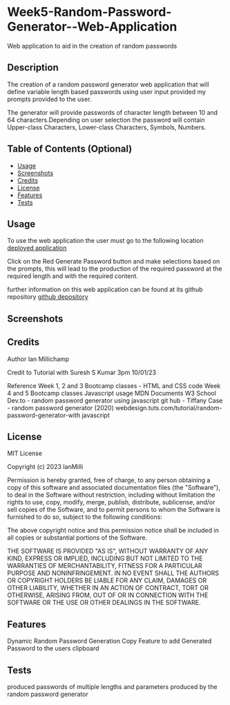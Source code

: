 # Week5-Random-Password-Generator--Web-Application
Web application to aid in the creation of random passwords

## Description 

The creation of a random password generator web application that will define variable length based passwords using user input
provided my prompts provided to the user. 

The generator will provide passwords of character length between 10 and 64 characters.Depending on user selection the password will contain Upper-class Characters, Lower-class Characters, Symbols, Numbers.  


## Table of Contents (Optional)


* [Usage](#usage)
* [Screenshots](#screenshots)
* [Credits](#credits)
* [License](#license)
* [Features](#features)
* [Tests](#tests)



## Usage 

To use the web application the user must go to the following location [deployed application](https://ianmilli.github.io/Week5-Random-Password-Generator--Web-Application/) 

Click on the Red Generate Password button and make selections based on the prompts, this will lead to the production of the required password at the required length and with the required content.

further information on this web application can be found at its github repository [github depository](https://github.com/IanMilli/Week5-Random-Password-Generator--Web-Application)

## Screenshots



## Credits

Author Ian Millichamp

Credit to
Tutorial with Suresh S Kumar 3pm 10/01/23

Reference 
Week 1, 2 and 3  Bootcamp classes - HTML and CSS code
Week 4 and 5 Bootcamp classes Javascript usage
MDN Documents
W3 School
Dev.to - random password generator using javascript
git hub - Tiffany Case - random password generator (2020)
webdesign.tuts.com/tutorial/random-password-generator-with javascript


## License

MIT License

Copyright (c) 2023 IanMilli

Permission is hereby granted, free of charge, to any person obtaining a copy
of this software and associated documentation files (the "Software"), to deal
in the Software without restriction, including without limitation the rights
to use, copy, modify, merge, publish, distribute, sublicense, and/or sell
copies of the Software, and to permit persons to whom the Software is
furnished to do so, subject to the following conditions:

The above copyright notice and this permission notice shall be included in all
copies or substantial portions of the Software.

THE SOFTWARE IS PROVIDED "AS IS", WITHOUT WARRANTY OF ANY KIND, EXPRESS OR
IMPLIED, INCLUDING BUT NOT LIMITED TO THE WARRANTIES OF MERCHANTABILITY,
FITNESS FOR A PARTICULAR PURPOSE AND NONINFRINGEMENT. IN NO EVENT SHALL THE
AUTHORS OR COPYRIGHT HOLDERS BE LIABLE FOR ANY CLAIM, DAMAGES OR OTHER
LIABILITY, WHETHER IN AN ACTION OF CONTRACT, TORT OR OTHERWISE, ARISING FROM,
OUT OF OR IN CONNECTION WITH THE SOFTWARE OR THE USE OR OTHER DEALINGS IN THE
SOFTWARE.



## Features

Dynamic Random Password Generation
Copy Feature to add Generated Password to the users clipboard

## Tests

produced passwords of multiple lengths and parameters produced by the random password generator
